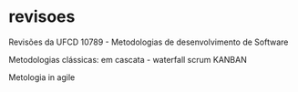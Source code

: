 # revisoes
Revisões da UFCD 10789 - Metodologias de desenvolvimento de Software 

Metodologias clássicas:
em cascata - waterfall
scrum
KANBAN


Metologia in agile
